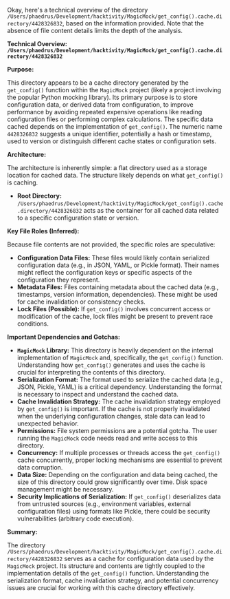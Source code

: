 Okay, here's a technical overview of the directory `/Users/phaedrus/Development/hacktivity/MagicMock/get_config().cache.directory/4428326832`, based on the information provided. Note that the absence of file content details limits the depth of the analysis.

**Technical Overview: `/Users/phaedrus/Development/hacktivity/MagicMock/get_config().cache.directory/4428326832`**

**Purpose:**

This directory appears to be a cache directory generated by the `get_config()` function within the `MagicMock` project (likely a project involving the popular Python mocking library). Its primary purpose is to store configuration data, or derived data from configuration, to improve performance by avoiding repeated expensive operations like reading configuration files or performing complex calculations. The specific data cached depends on the implementation of `get_config()`. The numeric name `4428326832` suggests a unique identifier, potentially a hash or timestamp, used to version or distinguish different cache states or configuration sets.

**Architecture:**

The architecture is inherently simple: a flat directory used as a storage location for cached data. The structure likely depends on what `get_config()` is caching.

*   **Root Directory:** `/Users/phaedrus/Development/hacktivity/MagicMock/get_config().cache.directory/4428326832` acts as the container for all cached data related to a specific configuration state or version.

**Key File Roles (Inferred):**

Because file contents are not provided, the specific roles are speculative:

*   **Configuration Data Files:** These files would likely contain serialized configuration data (e.g., in JSON, YAML, or Pickle format). Their names might reflect the configuration keys or specific aspects of the configuration they represent.
*   **Metadata Files:**  Files containing metadata about the cached data (e.g., timestamps, version information, dependencies). These might be used for cache invalidation or consistency checks.
*   **Lock Files (Possible):** If `get_config()` involves concurrent access or modification of the cache, lock files might be present to prevent race conditions.

**Important Dependencies and Gotchas:**

*   **`MagicMock` Library:** This directory is heavily dependent on the internal implementation of `MagicMock` and, specifically, the `get_config()` function. Understanding how `get_config()` generates and uses the cache is crucial for interpreting the contents of this directory.
*   **Serialization Format:** The format used to serialize the cached data (e.g., JSON, Pickle, YAML) is a critical dependency.  Understanding the format is necessary to inspect and understand the cached data.
*   **Cache Invalidation Strategy:**  The cache invalidation strategy employed by `get_config()` is important. If the cache is not properly invalidated when the underlying configuration changes, stale data can lead to unexpected behavior.
*   **Permissions:** File system permissions are a potential gotcha. The user running the `MagicMock` code needs read and write access to this directory.
*   **Concurrency:** If multiple processes or threads access the `get_config()` cache concurrently, proper locking mechanisms are essential to prevent data corruption.
*   **Data Size:** Depending on the configuration and data being cached, the size of this directory could grow significantly over time.  Disk space management might be necessary.
*   **Security Implications of Serialization:** If `get_config()` deserializes data from untrusted sources (e.g., environment variables, external configuration files) using formats like Pickle, there could be security vulnerabilities (arbitrary code execution).

**Summary:**

The directory `/Users/phaedrus/Development/hacktivity/MagicMock/get_config().cache.directory/4428326832` serves as a cache for configuration data used by the `MagicMock` project. Its structure and contents are tightly coupled to the implementation details of the `get_config()` function. Understanding the serialization format, cache invalidation strategy, and potential concurrency issues are crucial for working with this cache directory effectively.
